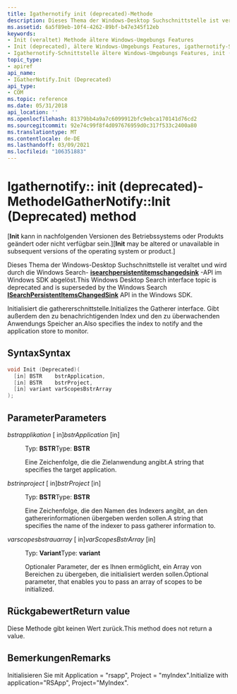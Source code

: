 ```yaml
---
title: Igathernotify init (deprecated)-Methode
description: Dieses Thema der Windows-Desktop Suchschnittstelle ist veraltet und wird durch die Windows Search-isearchpersistentitemschangedsink-API im Windows SDK abgelöst. | Igathernotify init (deprecated)-Methode
ms.assetid: 6a5f89eb-10f4-4262-89bf-b47e345f12eb
keywords:
- Init (veraltet) Methode ältere Windows-Umgebungs Features
- Init (deprecated), ältere Windows-Umgebungs Features, igathernotify-Schnittstelle
- Igathernotify-Schnittstelle ältere Windows-Umgebungs Features, init (deprecated)-Methode
topic_type:
- apiref
api_name:
- IGatherNotify.Init (Deprecated)
api_type:
- COM
ms.topic: reference
ms.date: 05/31/2018
api_location: ''
ms.openlocfilehash: 81379bb4a9a7c6099912bfc9ebca170141d76cd2
ms.sourcegitcommit: 92e74c99f8f4d097676959d0c317f533c2400a80
ms.translationtype: MT
ms.contentlocale: de-DE
ms.lasthandoff: 03/09/2021
ms.locfileid: "106351883"
---
```

# <a name="igathernotifyinit-deprecated-method"></a><span data-ttu-id="bd6af-107">Igathernotify:: init (deprecated)-Methode</span><span class="sxs-lookup"><span data-stu-id="bd6af-107">IGatherNotify::Init (Deprecated) method</span></span>

<span data-ttu-id="bd6af-108">\[**Init** kann in nachfolgenden Versionen des Betriebssystems oder Produkts geändert oder nicht verfügbar sein.\]</span><span class="sxs-lookup"><span data-stu-id="bd6af-108">\[**Init** may be altered or unavailable in subsequent versions of the operating system or product.\]</span></span>

<span data-ttu-id="bd6af-109">Dieses Thema der Windows-Desktop Suchschnittstelle ist veraltet und wird durch die Windows Search- [**isearchpersistentitemschangedsink**](/windows/desktop/api/searchapi/nn-searchapi-isearchpersistentitemschangedsink) -API im Windows SDK abgelöst.</span><span class="sxs-lookup"><span data-stu-id="bd6af-109">This Windows Desktop Search interface topic is deprecated and is superseded by the Windows Search [**ISearchPersistentItemsChangedSink**](/windows/desktop/api/searchapi/nn-searchapi-isearchpersistentitemschangedsink) API in the Windows SDK.</span></span>

<span data-ttu-id="bd6af-110">Initialisiert die gathererschnittstelle.</span><span class="sxs-lookup"><span data-stu-id="bd6af-110">Initializes the Gatherer interface.</span></span> <span data-ttu-id="bd6af-111">Gibt außerdem den zu benachrichtigenden Index und den zu überwachenden Anwendungs Speicher an.</span><span class="sxs-lookup"><span data-stu-id="bd6af-111">Also specifies the index to notify and the application store to monitor.</span></span>

## <a name="syntax"></a><span data-ttu-id="bd6af-112">Syntax</span><span class="sxs-lookup"><span data-stu-id="bd6af-112">Syntax</span></span>


```C++
void Init (Deprecated)(
  [in] BSTR    bstrApplication,
  [in] BSTR    bstrProject,
  [in] variant varScopesBstrArray
);
```



## <a name="parameters"></a><span data-ttu-id="bd6af-113">Parameter</span><span class="sxs-lookup"><span data-stu-id="bd6af-113">Parameters</span></span>

<dl> <dt>

<span data-ttu-id="bd6af-114">*bstrapplikation* \[ in\]</span><span class="sxs-lookup"><span data-stu-id="bd6af-114">*bstrApplication* \[in\]</span></span>
</dt> <dd>

<span data-ttu-id="bd6af-115">Typ: **BSTR**</span><span class="sxs-lookup"><span data-stu-id="bd6af-115">Type: **BSTR**</span></span>

<span data-ttu-id="bd6af-116">Eine Zeichenfolge, die die Zielanwendung angibt.</span><span class="sxs-lookup"><span data-stu-id="bd6af-116">A string that specifies the target application.</span></span>

</dd> <dt>

<span data-ttu-id="bd6af-117">*bstrinproject* \[ in\]</span><span class="sxs-lookup"><span data-stu-id="bd6af-117">*bstrProject* \[in\]</span></span>
</dt> <dd>

<span data-ttu-id="bd6af-118">Typ: **BSTR**</span><span class="sxs-lookup"><span data-stu-id="bd6af-118">Type: **BSTR**</span></span>

<span data-ttu-id="bd6af-119">Eine Zeichenfolge, die den Namen des Indexers angibt, an den gathererinformationen übergeben werden sollen.</span><span class="sxs-lookup"><span data-stu-id="bd6af-119">A string that specifies the name of the indexer to pass gatherer information to.</span></span>

</dd> <dt>

<span data-ttu-id="bd6af-120">*varscopesbstrauarray* \[ in\]</span><span class="sxs-lookup"><span data-stu-id="bd6af-120">*varScopesBstrArray* \[in\]</span></span>
</dt> <dd>

<span data-ttu-id="bd6af-121">Typ: **Variant**</span><span class="sxs-lookup"><span data-stu-id="bd6af-121">Type: **variant**</span></span>

<span data-ttu-id="bd6af-122">Optionaler Parameter, der es Ihnen ermöglicht, ein Array von Bereichen zu übergeben, die initialisiert werden sollen.</span><span class="sxs-lookup"><span data-stu-id="bd6af-122">Optional parameter, that enables you to pass an array of scopes to be initialized.</span></span>

</dd> </dl>

## <a name="return-value"></a><span data-ttu-id="bd6af-123">Rückgabewert</span><span class="sxs-lookup"><span data-stu-id="bd6af-123">Return value</span></span>

<span data-ttu-id="bd6af-124">Diese Methode gibt keinen Wert zurück.</span><span class="sxs-lookup"><span data-stu-id="bd6af-124">This method does not return a value.</span></span>

## <a name="remarks"></a><span data-ttu-id="bd6af-125">Bemerkungen</span><span class="sxs-lookup"><span data-stu-id="bd6af-125">Remarks</span></span>

<span data-ttu-id="bd6af-126">Initialisieren Sie mit Application = "rsapp", Project = "myIndex".</span><span class="sxs-lookup"><span data-stu-id="bd6af-126">Initialize with application="RSApp", Project="MyIndex".</span></span>

 

 
